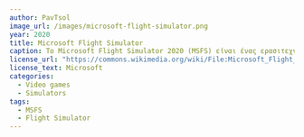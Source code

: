 ```yaml
---
author: PavTsol
image_url: /images/microsoft-flight-simulator.png
year: 2020
title: Microsoft Flight Simulator
caption: Το Microsoft Flight Simulator 2020 (MSFS) είναι ένας ερασιτεχνικός προσομοιωτής πτήσης όπου προσομοιώνει την τοπογραφία ολόκληρης της Γης χρησιμοποιώντας δεδομένα από τους Χάρτες Bing. Η τεχνητή νοημοσύνη (AI) του Microsoft Azure δημιουργεί τις τρισδιάστατες αναπαραστάσεις των χαρακτηριστικών της Γης, χρησιμοποιώντας cloud computing για την απόδοση και τη βελτίωση των γραφικών και δεδομένων πραγματικού κόσμου για τη δημιουργία καιρού και εφέ σε πραγματικό χρόνο. Ο κάθε χρήστης μπορεί να ταξιδέψει στον κόσμο και να "ζήσει" πάνω από 2 εκατομμύρια πόλεις και διάφορα περιβάλλοντα, από βουνά μέχρι δέντρα, ποτάμια, τους δρόμους μέχρι και να δεί διάφορα ζώα.
license_url: "https://commons.wikimedia.org/wiki/File:Microsoft_Flight_Simulator_(2020)_logo.png"
license_text: Microsoft
categories:
  - Video games
  - Simulators
tags: 
  - MSFS
  - Flight Simulator
---
```

